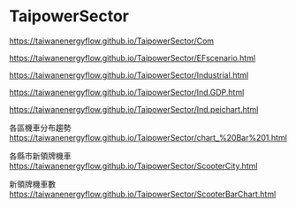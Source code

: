 # TaipowerSector
https://taiwanenergyflow.github.io/TaipowerSector/Com

https://taiwanenergyflow.github.io/TaipowerSector/EFscenario.html

https://taiwanenergyflow.github.io/TaipowerSector/Industrial.html

https://taiwanenergyflow.github.io/TaipowerSector/Ind.GDP.html

https://taiwanenergyflow.github.io/TaipowerSector/Ind.peichart.html

各區機車分布趨勢 https://taiwanenergyflow.github.io/TaipowerSector/chart_%20Bar%201.html

各縣市新領牌機車 https://taiwanenergyflow.github.io/TaipowerSector/ScooterCity.html 

新領牌機車數 https://taiwanenergyflow.github.io/TaipowerSector/ScooterBarChart.html 

